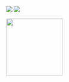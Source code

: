 <!--
**sigma67/sigma67** is a ✨ _special_ ✨ repository because its `README.md` (this file) appears on your GitHub profile.

Here are some ideas to get you started:

- 🔭 I’m currently working on ...
- 🌱 I’m currently learning ...
- 👯 I’m looking to collaborate on ...
- 🤔 I’m looking for help with ...
- 💬 Ask me about ...
- 📫 How to reach me: ...
- 😄 Pronouns: ...
- ⚡ Fun fact: ...
-->
<p float=left>
<img src="https://github-readme-stats-foczoxwtw-sigma67.vercel.app/api?username=sigma67&show_icons=true&theme=dracula">
<img src="https://github-readme-stats-foczoxwtw-sigma67.vercel.app/api/top-langs/?username=sigma67&theme=dracula&hide=html,javascript&layout=compact">
</p>
<a href="https://www.buymeacoffee.com/sigma67"><img src="https://cdn.buymeacoffee.com/buttons/v2/default-red.png" align="left" width="150" ></a>
